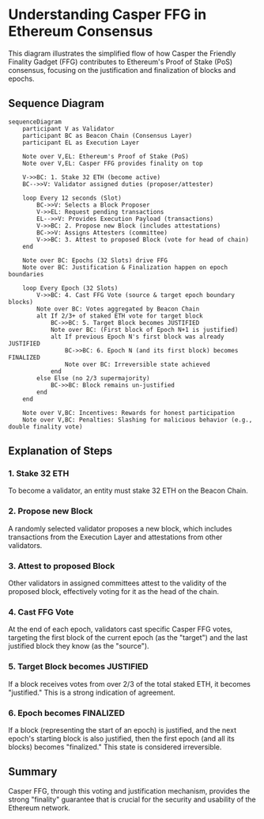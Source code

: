 # Understanding Casper FFG in Ethereum Consensus

This diagram illustrates the simplified flow of how Casper the Friendly Finality Gadget (FFG) contributes to Ethereum's Proof of Stake (PoS) consensus, focusing on the justification and finalization of blocks and epochs.

## Sequence Diagram

```mermaid
sequenceDiagram
    participant V as Validator
    participant BC as Beacon Chain (Consensus Layer)
    participant EL as Execution Layer

    Note over V,EL: Ethereum's Proof of Stake (PoS)
    Note over V,EL: Casper FFG provides finality on top

    V->>BC: 1. Stake 32 ETH (become active)
    BC-->>V: Validator assigned duties (proposer/attester)

    loop Every 12 seconds (Slot)
        BC->>V: Selects a Block Proposer
        V->>EL: Request pending transactions
        EL-->>V: Provides Execution Payload (transactions)
        V->>BC: 2. Propose new Block (includes attestations)
        BC->>V: Assigns Attesters (committee)
        V->>BC: 3. Attest to proposed Block (vote for head of chain)
    end

    Note over BC: Epochs (32 Slots) drive FFG
    Note over BC: Justification & Finalization happen on epoch boundaries

    loop Every Epoch (32 Slots)
        V->>BC: 4. Cast FFG Vote (source & target epoch boundary blocks)
        Note over BC: Votes aggregated by Beacon Chain
        alt If 2/3+ of staked ETH vote for target block
            BC->>BC: 5. Target Block becomes JUSTIFIED
            Note over BC: (First block of Epoch N+1 is justified)
            alt If previous Epoch N's first block was already JUSTIFIED
                BC->>BC: 6. Epoch N (and its first block) becomes FINALIZED
                Note over BC: Irreversible state achieved
            end
        else Else (no 2/3 supermajority)
            BC->>BC: Block remains un-justified
        end
    end

    Note over V,BC: Incentives: Rewards for honest participation
    Note over V,BC: Penalties: Slashing for malicious behavior (e.g., double finality vote)
```

## Explanation of Steps

### 1. Stake 32 ETH
To become a validator, an entity must stake 32 ETH on the Beacon Chain.

### 2. Propose new Block
A randomly selected validator proposes a new block, which includes transactions from the Execution Layer and attestations from other validators.

### 3. Attest to proposed Block
Other validators in assigned committees attest to the validity of the proposed block, effectively voting for it as the head of the chain.

### 4. Cast FFG Vote
At the end of each epoch, validators cast specific Casper FFG votes, targeting the first block of the current epoch (as the "target") and the last justified block they know (as the "source").

### 5. Target Block becomes JUSTIFIED
If a block receives votes from over 2/3 of the total staked ETH, it becomes "justified." This is a strong indication of agreement.

### 6. Epoch becomes FINALIZED
If a block (representing the start of an epoch) is justified, and the next epoch's starting block is also justified, then the first epoch (and all its blocks) becomes "finalized." This state is considered irreversible.

## Summary

Casper FFG, through this voting and justification mechanism, provides the strong "finality" guarantee that is crucial for the security and usability of the Ethereum network.